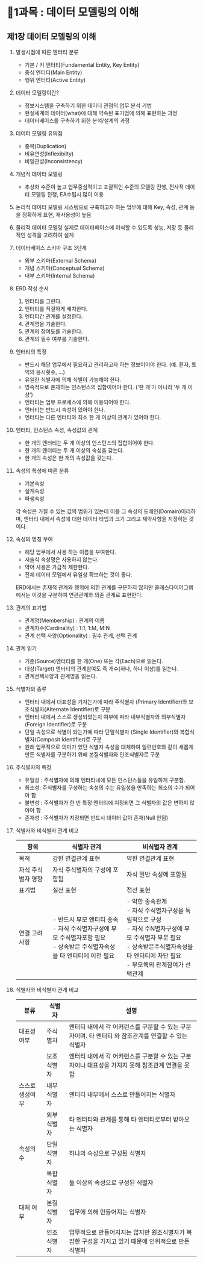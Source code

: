 # 📝1과목 : 데이터 모델링의 이해

## 제1장 데이터 모델링의 이해

1. 발생시점에 따른 엔터티 분류

   * 기본 / 키 엔터티(Fundamental Entity, Key Entity)
   * 중심 엔터티(Main Entity)
   * 행위 엔터티(Active Entity)

2. 데이터 모델링이란?

   * 정보시스템을 구축하기 위한 데이터 관점의 업무 분석 기법
   * 현실세계의 데이터(what)에 대해 약속된 표기법에 의해 표현하는 과정
   * 데이터베이스를 구축하기 위한 분석/설계의 과정

3. 데이터 모델링 유의점

   * 중복(Duplication)
   * 비유연성(Inflexibilty)
   * 비일관성(Inconsistency)

4. 개념적 데이터 모델링

   * 추상화 수준이 높고 업무중심적이고 포괄적인 수준의 모델링 진행, 전사적 데이터 모델링 진행, EA수립시 많이 이용

5. 논리적 데이터 모델링
   시스템으로 구축하고자 하는 업무에 대해 Key, 속성, 관계 등을 정확하게 표현, 재사용성이 높음

6. 물리적 데이터 모델링
   실제로 데이터베이스에 이식할 수 있도록 성능, 저장 등 물리적인 성격을 고려하여 설계

7. 데이터베이스 스키마 구조 3단계

   * 외부 스키마(External Schema)
   * 개념 스키마(Conceptual Schema)
   * 내부 스키마(Internal Schema)

8. ERD 작성 순서

   1. 엔터티를 그린다.
   2. 엔터티를 적절하게 배치한다.
   3. 엔터티간 관계를 설정한다.
   4. 관계명을 기술한다.
   5. 관계의 참여도를 기술한다.
   6. 관계의 필수 여부를 기술한다.

9. 엔터티의 특징

   * 반드시 해당 업무에서 필요하고 관리하고자 하는 정보이어야 한다.
     (예. 환자, 토익의 응시횟수, …)
   * 유일한 식별자에 의해 식별이 가능해야 한다.
   * 영속적으로 존재하는 인스턴스의 집합이어야 한다.
     (‘한 개’가 아니라 ‘두 개 이상’)
   * 엔터티는 업무 프로세스에 의해 이용되어야 한다.
   * 엔터티는 반드시 속성이 있어야 한다.
   * 엔터티는 다른 엔터티와 최소 한 개 이상의 관계가 있어야 한다.

10. 엔터티, 인스턴스 속성, 속성값의 관계

    * 한 개의 엔터티는 두 개 이상의 인스턴스의 집합이어야 한다.
    * 한 개의 엔터티는 두 개 이상의 속성을 갖는다.
    * 한 개의 속성은 한 개의 속성값을 갖는다.

11. 속성의 특성에 따른 분류

    * 기본속성
    * 설계속성
    * 파생속성


    각 속성은 가질 수 있는 값의 범위가 있는데 이를 그 속성의 도메인(Domain)이리하며, 엔터티 내에서 속성에 대한 데이터 타입과 크기 그리고 제약사항을 지정하는 것이다.

12. 속성의 명칭 부여

    * 해당 업무에서 사용 하는 이름을 부여한다.
    * 서술식 속성명은 사용하지 않는다.
    * 약어 사용은 가급적 제한한다.
    * 전체 데이터 모델에서 유일성 확보하는 것이 좋다.
      


    ERD에서는 존재적 관계와 행위에 의한 관계를 구분하지 않지만 클래스다이어그램에서는 이것을 구분하여 연관관계와 의존 관계로 표현한다.

13. 관계의 표기법

    * 관계명(Membership) : 관계의 이름
    * 관계차수(Cardinality) : 1:1, 1:M, M:N
    * 관계 선택 사양(Optionality) : 필수 관계, 선택 관계

14. 관계 읽기

    * 기준(Source)엔터티를 한 개(One) 또는 각(Each)으로 읽는다.
    * 대상(Target) 엔터티의 관계참여도 즉 개수(하나, 하나 이상)를 읽는다.
    * 관계선택사양과 관계명을 읽는다.

15. 식별자의 종류

    * 엔터티 내에서 대표성을 가지는가에 따라 주식별자 (Primary Identifier)와 보조식별자(Alternate Identifier)로 구분 
    * 엔터티 내에서 스스로 생성되었는지 여부에 따라 내부식별자와 외부식별자(Foreign Identifier)로 구분 
    * 단일 속성으로 식별이 돠는가에 따라 단일식별자 (Single Identifier)와 복합식별자(Ccmposit Identifier)로 구분 
    * 원래 업무적으로 의미가 있던 식별자 속성을 대체하여 일련번호와 같이 새롭게 만든 식별자를 구분하기 위해 본질식별자와 인조식별자로 구분

16. 주식별자의 특징

    * 유일성 : 주식별자에 의해 엔터티내에 모든 인스턴스들을 유일하게 구분함.
    * 최소성: 주식별자를 구성하는 속성의 수는 유일성을 만족하는 최소의 수가 되어야 함 
    * 불변성 : 주식별자가 한 번 특정 엔터티에 지정되면 그 식별자의 값은 변하지 않아야 함
    * 존재성 : 주식별자가 지정되면 반드시 데이터 값이 존재(Null 안됨)

17. 식별자와 비식별자 관계 비교

    | 항목               | 식별자 관계                                                  | 비식별자 관계                                                |
    | ------------------ | ------------------------------------------------------------ | ------------------------------------------------------------ |
    | 목적               | 강한 연결관계 표현                                           | 약한 연결관계 표현                                           |
    | 자식 주식별자 영향 | 자식 주식별자의 구성에 포함됨                                | 자식 일반 속성에 포함됨                                      |
    | 표기법             | 실전 표현                                                    | 점선 표현                                                    |
    | 연결 고려사항      | \- 반드시 부모 엔티티 종속 <br />- 자식 주식별자구성에 부모 주식별자포함 필요 <br />- 상속받은 주식별자속성을 타 엔터티에 이전 필요 | \- 약한 종속관계 <br />- 자식 주식별자구성을 독립적으로 구성 <br />- 자식 주N별자구성에 부모 주식별자 부분 필요 <br />- 상속받은주식별자속성을 타 엔터티에 차단 필요 <br />- 부모쪽의 관계참여가 선택관계 |

18. 식별자와 비식별자 관계 비교

    | 분류            | 식별자      | 설명                                                         |
    | --------------- | ----------- | ------------------------------------------------------------ |
    | 대표성 여부     | 주식별자    | 엔터티 내에서 각 어커런스를 구분할 수 있는 구분자이며. 타 엔터티 와 참조관계를 연결할 수 있는 식별자 |
    |                 | 보조식별자  | 엔터티 내에서 각 어커런스를 구분할 수 있는 구분자이나 대표성을 가지지 못해 참조관계 연결을 못함 |
    | 스스로 생성여부 | 내부 식별자 | 엔터티 내부에서 스스로 만들어지는 식별자                     |
    |                 | 외부 식별자 | 타 엔터티와 관계를 통해 타 엔터티로부터 받아오는 식별자      |
    | 속성의 수       | 단일식별자  | 하나의 속성으로 구성된 식별자                                |
    |                 | 복합식별자  | 둘 이상의 속성으로 구성된 식별자                             |
    | 대체 여부       | 본질식별자  | 업무에 의해 만들어지는 식별자                                |
    |                 | 인조식별자  | 업무적으로 만들어지지는 않지만 원조식별자가 복잡한 구성을 가지고 있기 때문에 인위적으로 만든 식별자 |

